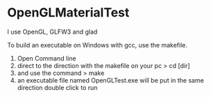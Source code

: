 # OpenGLMaterialTest

I use OpenGL, GLFW3 and glad

To build an executable on Windows with gcc, use the makefile.
1. Open Command line
2. direct to the direction with the makefile on your pc > cd [dir]
3. and use the command > make
4. an executable file named OpenGLTest.exe will be put in the same direction double click to run
